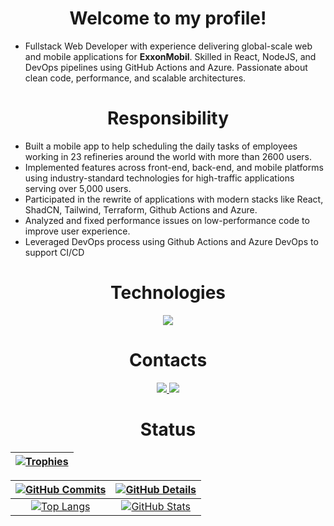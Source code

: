 <div align="center" >
  <h1>Welcome to my profile!</h1>
</div>

- Fullstack Web Developer with experience delivering global-scale web and mobile applications for **ExxonMobil**. Skilled in React, NodeJS, and DevOps pipelines using GitHub Actions and Azure. Passionate about clean code, performance, and scalable architectures.

<div align="center" >
  <h1>Responsibility</h1>
</div>

- Built a mobile app to help scheduling the daily tasks of employees working in 23 refineries around the world with more than 2600 users.
- Implemented features across front-end, back-end, and mobile platforms using industry-standard technologies for
high-traffic applications serving over 5,000 users.
- Participated in the rewrite of applications with modern stacks like React, ShadCN, Tailwind, Terraform, Github Actions and Azure.
- Analyzed and fixed performance issues on low-performance code to improve user experience.
- Leveraged DevOps process using Github Actions and Azure DevOps to support CI/CD

<div align="center" >
  <h1>Technologies</h1>
  <a href="https://skillicons.dev"   >
    <img src="https://skillicons.dev/icons?i=git,javascript,typescript,css,html,react,next,tailwind,nodejs,express,nest,docker,figma,github,jest,materialui,postman,styledcomponents,vercel,vite,terraform,azure,dotnet,c#" />
  </a >

  <h1>Contacts</h1>
  <a target="_blank" href="https://www.instagram.com/marlonvsb/">
    <img src="https://skillicons.dev//icons?i=instagram" />
  </a>
  <a target="_blank" href="https://www.linkedin.com/in/marlon-buosi-39a56216b/">
    <img src="https://skillicons.dev//icons?i=linkedin" />
  </a>
</div>

<div align="center" >
  <h1>Status</h1>
</div>

| [![Trophies](https://github-profile-trophy.vercel.app/?username=MarlonBuosi&row=1&column=6&theme=tokyonight&margin-w=15&margin-h=15)](https://github.com/vn7n24fzkq/github-profile-summary-cards) |
| :----------------------------------------------------------------------------------------------------------------------------------------------------------------------------------------------------------: |

| [![GitHub Commits](http://github-profile-summary-cards.vercel.app/api/cards/productive-time?username=MarlonBuosi&theme=tokyonight&utcOffset=-3)](https://github.com/vn7n24fzkq/github-profile-summary-cards) | [![GitHub Details](http://github-profile-summary-cards.vercel.app/api/cards/profile-details?username=MarlonBuosi&theme=tokyonight)](https://github.com/vn7n24fzkq/github-profile-summary-cards) |
| :---------------------------------------------------------------------------------------------: | :---------------------------------------------------------------------------------------------: |
| [![Top Langs](https://github-readme-stats.vercel.app/api/top-langs/?username=MarlonBuosi&theme=tokyonight)](https://github.com/vn7n24fzkq/github-profile-summary-cards) | [![GitHub Stats](https://github-readme-stats.vercel.app/api?username=MarlonBuosi&show_icons=true&theme=tokyonight)](https://github.com/vn7n24fzkq/github-profile-summary-cards) |








